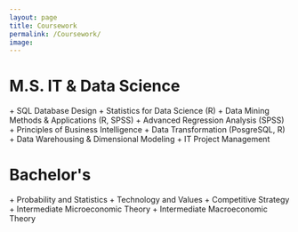 ```yaml
---
layout: page
title: Coursework
permalink: /Coursework/
image: 
---
```


<h1>M.S. IT & Data Science</h1>
+ SQL Database Design
+ Statistics for Data Science (R)
+ Data Mining Methods & Applications (R, SPSS)
+ Advanced Regression Analysis (SPSS)
+ Principles of Business Intelligence
+ Data Transformation (PosgreSQL, R)
+ Data Warehousing & Dimensional Modeling
+ IT Project Management

<h1>Bachelor's</h1>
+ Probability and Statistics
+ Technology and Values
+ Competitive Strategy
+ Intermediate Microeconomic Theory
+ Intermediate Macroeconomic Theory 

